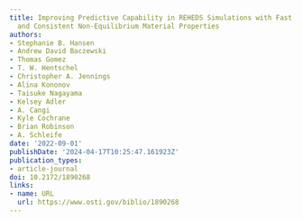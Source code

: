 ```yaml
---
title: Improving Predictive Capability in REHEDS Simulations with Fast, Accurate,
  and Consistent Non-Equilibrium Material Properties
authors:
- Stephanie B. Hansen
- Andrew David Baczewski
- Thomas Gomez
- T. W. Hentschel
- Christopher A. Jennings
- Alina Kononov
- Taisuke Nagayama
- Kelsey Adler
- A. Cangi
- Kyle Cochrane
- Brian Robinson
- A. Schleife
date: '2022-09-01'
publishDate: '2024-04-17T10:25:47.161923Z'
publication_types:
- article-journal
doi: 10.2172/1890268
links:
- name: URL
  url: https://www.osti.gov/biblio/1890268
---
```

